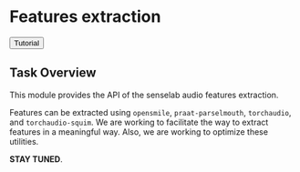 # Features extraction


<button class="tutorial-button" onclick="window.location.href='https://github.com/sensein/senselab/blob/main/tutorials/audio/features_extraction.ipynb'">Tutorial</button>


## Task Overview

This module provides the API of the senselab audio features extraction.

Features can be extracted using `opensmile`, `praat-parselmouth`, `torchaudio`, and `torchaudio-squim`.
We are working to facilitate the way to extract features in a meaningful way.
Also, we are working to optimize these utilities. 

**STAY TUNED**.
